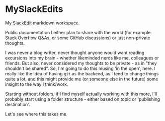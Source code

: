 # MySlackEdits
My [SlackEdit](https://stackedit.io/app#providerId=githubWorkspace&owner=Lockszmith&repo=MySlackEdits) markdown workspace.

Public documentation I either plan to share with the world (for example: Stack Overflow Q&As, or some GitHub discussions) or just non-private thoughts.

I was never a blog writer, never thought anyone would want reading excursions into my brain - whether likeminded nerds like me, colleagues or friends.
But also, never considered my thoughts to be private - as in "they shouldn't be shared". So, I'm going to do this musing 'in the open', here.
I really like the idea of having `git` as the backend, as I tend to change things quite a lot, and this might provide me (or someone else in the future) some insight to the way I think/work.

Starting without folders, if I find myself actually working with this more, I'll probably start using a folder structure - either based on topic or 'publishing destination'.

Let's see where this takes me.
<!--stackedit_data:
eyJoaXN0b3J5IjpbOTU4MTkyNTE1LC0xNjUzMzIwMjE4XX0=
-->
